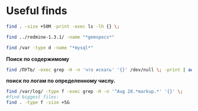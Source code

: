 # Useful finds

```bash
find . -size +50M -print -exec ls -lh {} \;
```

```bash
find ../redmine-1.3.1/ -name "*gemspecs*"
```

```bash
find /var -type d -name "*mysql*"
```

**Поиск по содержимому**

```bash
find /ПУТЬ/ -exec grep -H -n 'что искать' '{}' /dev/null \; -print | awk -F \: '{ print $1" - "$2 }'
```

**поиск по логам по определенному числу.**

```bash
find /var/log/ -type f -exec grep -H -n '^Aug 28.*markup.*' '{}' \;
#find biggest files:
find . -type f -size +5G
```

